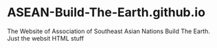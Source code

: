 # ASEAN-Build-The-Earth.github.io
The Website of Association of Southeast Asian Nations Build The Earth.
Just the websit HTML stuff 
